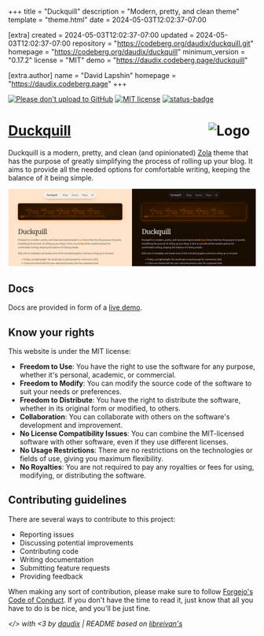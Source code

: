 
+++
title = "Duckquill"
description = "Modern, pretty, and clean theme"
template = "theme.html"
date = 2024-05-03T12:02:37-07:00

[extra]
created = 2024-05-03T12:02:37-07:00
updated = 2024-05-03T12:02:37-07:00
repository = "https://codeberg.org/daudix/duckquill.git"
homepage = "https://codeberg.org/daudix/duckquill"
minimum_version = "0.17.2"
license = "MIT"
demo = "https://daudix.codeberg.page/duckquill"

[extra.author]
name = "David Lapshin"
homepage = "https://daudix.codeberg.page"
+++        

[![Please don't upload to GitHub](https://nogithub.codeberg.page/badge.svg)](https://nogithub.codeberg.page)
[![MIT license](https://img.shields.io/badge/License-MIT-blue)](https://mit-license.org)
[![status-badge](https://ci.codeberg.org/api/badges/13032/status.svg)](https://ci.codeberg.org/repos/13032)

# [Duckquill](https://daudix.codeberg.page/duckquill/) <img src="logo.png" alt="Logo" width="96" align="right"/>

Duckquill is a modern, pretty, and clean (and opinionated) [Zola](https://www.getzola.org) theme that has the purpose of greatly simplifying the process of rolling up your blog. It aims to provide all the needed options for comfortable writing, keeping the balance of it being simple.

![Screenshot](screenshot.png)

## Docs

Docs are provided in form of a [live demo](https://daudix.codeberg.page/duckquill).

## Know your rights

This website is under the MIT license:

- **Freedom to Use**: You have the right to use the software for any purpose, whether it's personal, academic, or commercial.
- **Freedom to Modify**: You can modify the source code of the software to suit your needs or preferences.
- **Freedom to Distribute**: You have the right to distribute the software, whether in its original form or modified, to others.
- **Collaboration**: You can collaborate with others on the software's development and improvement.
- **No License Compatibility Issues**: You can combine the MIT-licensed software with other software, even if they use different licenses.
- **No Usage Restrictions**: There are no restrictions on the technologies or fields of use, giving you maximum flexibility.
- **No Royalties**: You are not required to pay any royalties or fees for using, modifying, or distributing the software.

## Contributing guidelines

There are several ways to contribute to this project:

- Reporting issues
- Discussing potential improvements
- Contributing code
- Writing documentation
- Submitting feature requests
- Providing feedback

When making any sort of contribution, please make sure to follow [Forgejo's Code of Conduct](https://codeberg.org/forgejo/code-of-conduct). If you don't have the time to read it, just know that all you have to do is be nice, and you'll be just fine.

*</> with <3 by [daudix](https://daudix.codeberg.page) | README based on [libreivan's](https://codeberg.org/libreivan/libreivan.com)*

        